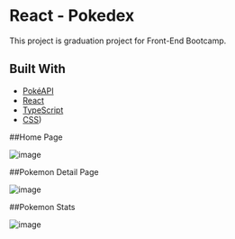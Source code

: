 # React - Pokedex

This project is graduation project for Front-End Bootcamp.

## Built With

- [PokéAPI](https://pokeapi.co/)
- [React](https://reactjs.org/)
- [TypeScript](https://www.typescriptlang.org/)
- [CSS](https://css-tricks.com))

##Home Page

![image](https://user-images.githubusercontent.com/96242012/185763658-48cfae74-9cd9-4d6f-8d9a-29e83e9d2303.png)

##Pokemon Detail Page

![image](https://user-images.githubusercontent.com/96242012/185763714-ebc1e694-c37c-4b92-81d8-7caca41ee56a.png)

##Pokemon Stats

![image](https://user-images.githubusercontent.com/96242012/185763740-af0ff862-176e-43ed-8f7c-157fa29cf92e.png)




